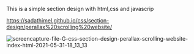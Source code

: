 This is a simple section design with html,css and javascrip

https://sadathimel.github.io/css/section-design/perallax%20scrolling%20website/

![screencapture-file-G-css-section-design-perallax-scrolling-website-index-html-2021-05-31-18_13_13](https://user-images.githubusercontent.com/40139304/120191772-29cc1900-c23c-11eb-80a7-8a0f5b0edc77.png)
